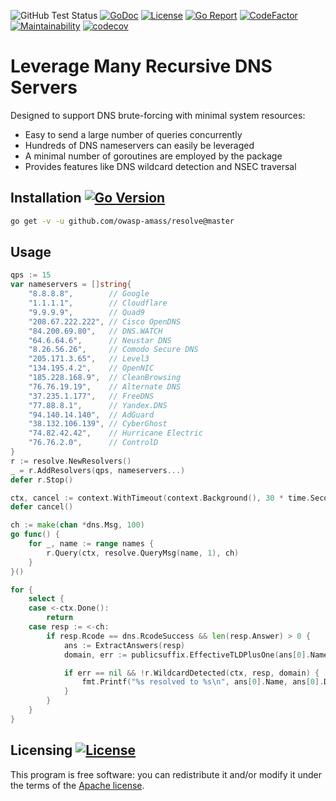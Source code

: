![GitHub Test Status](https://github.com/owasp-amass/resolve/workflows/tests/badge.svg)
[![GoDoc](https://img.shields.io/static/v1?label=godoc&message=reference&color=blue)](https://pkg.go.dev/github.com/owasp-amass/resolve?tab=overview)
[![License](https://img.shields.io/github/license/owasp-amass/resolve)](https://www.apache.org/licenses/LICENSE-2.0)
[![Go Report](https://goreportcard.com/badge/github.com/owasp-amass/resolve)](https://goreportcard.com/report/github.com/owasp-amass/resolve)
[![CodeFactor](https://www.codefactor.io/repository/github/owasp-amass/resolve/badge)](https://www.codefactor.io/repository/github/owasp-amass/resolve)
[![Maintainability](https://api.codeclimate.com/v1/badges/35fb58e657b0f94870b0/maintainability)](https://codeclimate.com/github/owasp-amass/resolve/maintainability)
[![codecov](https://codecov.io/gh/owasp-amass/resolve/branch/master/graph/badge.svg?token=HDCWO273A1)](https://codecov.io/gh/owasp-amass/resolve)

# Leverage Many Recursive DNS Servers

Designed to support DNS brute-forcing with minimal system resources:

- Easy to send a large number of queries concurrently
- Hundreds of DNS nameservers can easily be leveraged
- A minimal number of goroutines are employed by the package
- Provides features like DNS wildcard detection and NSEC traversal

## Installation [![Go Version](https://img.shields.io/github/go-mod/go-version/owasp-amass/resolve)](https://golang.org/dl/)

```bash
go get -v -u github.com/owasp-amass/resolve@master
```

## Usage

```go
qps := 15
var nameservers = []string{
	"8.8.8.8",        // Google
	"1.1.1.1",        // Cloudflare
	"9.9.9.9",        // Quad9
	"208.67.222.222", // Cisco OpenDNS
	"84.200.69.80",   // DNS.WATCH
	"64.6.64.6",      // Neustar DNS
	"8.26.56.26",     // Comodo Secure DNS
	"205.171.3.65",   // Level3
	"134.195.4.2",    // OpenNIC
	"185.228.168.9",  // CleanBrowsing
	"76.76.19.19",    // Alternate DNS
	"37.235.1.177",   // FreeDNS
	"77.88.8.1",      // Yandex.DNS
	"94.140.14.140",  // AdGuard
	"38.132.106.139", // CyberGhost
	"74.82.42.42",    // Hurricane Electric
	"76.76.2.0",      // ControlD
}
r := resolve.NewResolvers()
_ = r.AddResolvers(qps, nameservers...)
defer r.Stop()

ctx, cancel := context.WithTimeout(context.Background(), 30 * time.Second)
defer cancel()

ch := make(chan *dns.Msg, 100)
go func() {
	for _, name := range names {
		r.Query(ctx, resolve.QueryMsg(name, 1), ch)
	}
}()

for {
	select {
	case <-ctx.Done():
		return
	case resp := <-ch:
		if resp.Rcode == dns.RcodeSuccess && len(resp.Answer) > 0 {
			ans := ExtractAnswers(resp)
			domain, err := publicsuffix.EffectiveTLDPlusOne(ans[0].Name)

			if err == nil && !r.WildcardDetected(ctx, resp, domain) {
				fmt.Printf("%s resolved to %s\n", ans[0].Name, ans[0].Data)
			}
		}
	}
}
```

## Licensing [![License](https://img.shields.io/github/license/owasp-amass/resolve)](https://www.apache.org/licenses/LICENSE-2.0)

This program is free software: you can redistribute it and/or modify it under the terms of the [Apache license](LICENSE).
